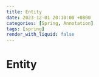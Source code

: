 ```yaml
---
title: Entity
date: 2023-12-01 20:10:00 +0800
categories: [Spring, Annotation]
tags: [spring]
render_with_liquid: false
---
```

# Entity
